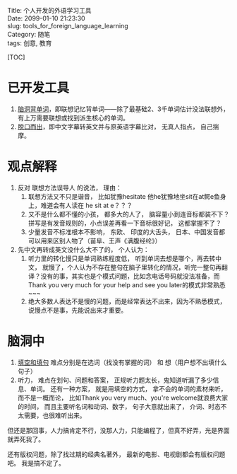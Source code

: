 Title: 个人开发的外语学习工具     
Date: 2099-01-10 21:23:30    
slug: tools_for_foreign_language_learning  
Category: 随笔  
tags: 创意, 教育   

[TOC]

# 已开发工具

1. [脑洞背单词](http://www.zhimind.com/reciteword/reciteWord.html)，即联想记忆背单词——除了最基础2、3千单词估计没法联想外，有上万需要联想或找到派生核心的单词。
2. [脱口而出](http://www.zhimind.com/talkerchu/index.html)，即中文字幕转英文并与原英语字幕比对， 无真人指点， 自己揣摩。

# 观点解释

1. 反对 联想方法误导人 的说法， 理由：  
    1. 联想方法又不只是谐音， 比如犹豫hesitate 他he犹豫地坐sit在at鳄e鱼身上，难道会有人读在 he sit at e？？？
    2. 又不是什么都不懂的小孩， 都多大的人了， 脑容量小到连音标都装不下？ 拼写是有发音规则的，小点误差再看一下音标很好记， 这都掌握不了？
    3. 少量发音不标准根本不影响， 东欧、 印度的大舌头， 日本、中国发音都可以用来区别人物了（苗阜、王声《满腹经纶》）
2. 先中文再转成英文没什么大不了的， 个人认为：  
    1. 听力里的转化慢只是单词熟练程度低， 听到单词去想是哪个，再去转中文， 就慢了，个人认为不存在整句在脑子里转化的情况，听完一整句再翻译？没有的事，其实也是个模式问题，比如念电话号码就没法准备，而Thank you very much for your help and see you later的模式非常熟悉~~~
    2. 绝大多数人表达不是慢的问题，而是经常表达不出来，因为不熟悉模式，说慢点不是事，先能说出来才重要。


# 脑洞中

1. [填空和填句](http://blog.zhimind.com/ideas-on-writing-and-speaking.html) 难点分别是在选词（找没有掌握的词） 和 想（用户想不出填什么句子）
2. 听力， 难点在划句、问题和答案， 正规听力题太长，鬼知道听漏了多少信息、单词。 还有一种方案， 就是用填空的方式， 拿不会的单词的素材来听， 而不是一概而论， 比如Thank you very much、you're welcome就浪费大家的时间， 而且主要听名词和动词、数字， 句子大意就出来了， 介词、时态不太需要，也很难听出来。

但还是那回事，人力搞肯定不行，没那人力，只能编程了，但真不好弄，光是界面就弄死我了。

还有版权问题，除了找过期的经典名著外， 最新的电影、电视剧都会有版权问题吧。 我是搞不定了。

